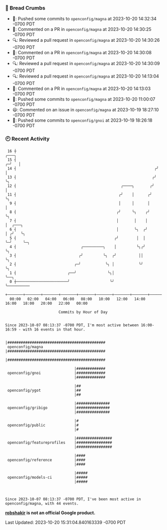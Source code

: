 ### 🍞 Bread Crumbs

 * 🚢: Pushed some commits to `openconfig/magna` at 2023-10-20 14:32:34 -0700 PDT
 * 💬: Commented on a PR in  `openconfig/magna` at 2023-10-20 14:30:25 -0700 PDT
 * 🔍: Reviewed a pull request in  `openconfig/magna` at 2023-10-20 14:30:26 -0700 PDT
 * 💬: Commented on a PR in  `openconfig/magna` at 2023-10-20 14:30:08 -0700 PDT
 * 🔍: Reviewed a pull request in  `openconfig/magna` at 2023-10-20 14:30:09 -0700 PDT
 * 🔍: Reviewed a pull request in  `openconfig/magna` at 2023-10-20 14:13:04 -0700 PDT
 * 💬: Commented on a PR in  `openconfig/magna` at 2023-10-20 14:13:03 -0700 PDT
 * 🚢: Pushed some commits to `openconfig/magna` at 2023-10-20 11:00:07 -0700 PDT
 * 😃: Commented on an issue in `openconfig/magna` at 2023-10-19 18:27:10 -0700 PDT
 * 🚢: Pushed some commits to `openconfig/gnoi` at 2023-10-19 18:26:18 -0700 PDT

### 🕘 Recent Activity
```
 16 ┼                                                                 ╭───╮
 15 ┤                                                               ╭─╯   │
 14 ┤                                                              ╭╯     │
 13 ┤                                                             ╭╯      ╰╮
 12 ┤                                               ╭────╮       ╭╯        │
 11 ┤                                              ╭╯    │      ╭╯         ╰╮
  9 ┤                                              │     │      │           │
  8 ┤                                             ╭╯     ╰╮    ╭╯           ╰╮
  7 ┤                                             │       │    │             │  ╭───╮
  6 ┤                                             │       ╰╮  ╭╯             │ ╭╯   ╰╮
  5 ┤                                            ╭╯        │  │              ╰─╯     ╰─╮
  4 ┤                             ╭─────────╮    │         ╰╮╭╯                        ╰╮
  3 ┤                            ╭╯         ╰╮  ╭╯          ││                          ╰╮
  2 ┤                          ╭─╯           ╰╮ │           ╰╯                           ╰╮
  1 ┤                       ╭──╯              ╰╮│                                         ╰──╮
  0 ┼───────────────────────╯                  ╰╯                                            ╰──────────
    +───────+───────+───────+───────+───────+───────+───────+───────+───────+───────+───────+───────+────
  00:00   02:00   04:00   06:00   08:00   10:00   12:00   14:00   16:00   18:00   20:00   22:00   00:00   

						Commits by Hour of Day


Since 2023-10-07 08:13:37 -0700 PDT, I'm most active between 16:00-16:59 - with 16 events in that hour.

```



```
                               |############################################
 openconfig/magna              |############################################
                               |############################################

                               |#############
 openconfig/gnoi               |#############
                               |#############

                               |##
 openconfig/ygot               |##
                               |##

                               |###############
 openconfig/gribigo            |###############
                               |###############

                               |#
 openconfig/public             |#
                               |#

                               |################
 openconfig/featureprofiles    |################
                               |################

                               |####
 openconfig/reference          |####
                               |####

                               |#####
 openconfig/models-ci          |#####
                               |#####



Since 2023-10-07 08:13:37 -0700 PDT, I've been most active in openconfig/magna, with 44 events.

```
**[robshakir](mailto:robjs@google.com) is not an official Google product.**  


Last Updated: 2023-10-20 15:31:04.840163339 -0700 PDT

